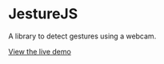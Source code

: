 JestureJS
=========

A library to detect gestures using a webcam.

[View the live demo](https://github.com/caplin/JestureJS.git)
